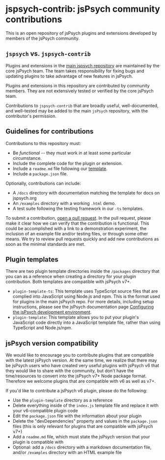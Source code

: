 # jspsych-contrib: jsPsych community contributions

This is an open repository of jsPsych plugins and extensions developed by members of the jsPsych community.

## `jspsych` vs. `jspsych-contrib` 

Plugins and extensions in the [main jspsych repository](https://github.com/jspsych/jsPsych/) are maintained by the core jsPsych team. 
The team takes responsibility for fixing bugs and updating plugins to take advantage of new features in jsPsych. 

Plugins and extensions in this repository are contributed by community members. 
They are not extensively tested or verified by the core jsPsych team. 

Contributions to `jspsych-contrib` that are broadly useful, well-documented, and well-tested may be added to the main `jsPsych` repository, with the contributor's permission.

## Guidelines for contributions

Contributions to this repository must:

* Be *functional* -- they must work in at least some particular circumstance.
* Include the complete code for the plugin or extension.
* Include a `readme.md` file following our [template](readme-template.md).
* Include a `package.json` file.

Optionally, contributions can include:

* A `/docs` directory with documentation matching the template for docs on jspsych.org 
* An `/examples` directory with a working `.html` demo.
* A test suite following the testing framework in our `-ts` templates.


To submit a contribution, [open a pull request](https://github.com/jspsych/jspsych-contrib/pulls).
In the pull request, please make it clear how we can verify that the contribution is functional. 
This could be accomplished with a link to a demonstration experiment, the inclusion of an example file and/or testing files, or through some other means.
We try to review pull requests quickly and add new contributions as soon as the minimal standards are met.

## Plugin templates

There are two plugin template directories inside the `/packages` directory that you can as a reference when creating a directory for your plugin contribution. Both templates are compatible with jsPsych v7+.

* `plugin-template-ts`: This template uses TypeScript source files that are complied into JavaScript using Node.js and npm.
  This is the format used for plugins in the main jsPsych repo.
  For more details, including setup instructions, please see the jsPsych documentation page [Configuring the jsPsych development environment](https://www.jspsych.org/latest/developers/configuration).
* `plugin-template`: This template allows you to put your plugin's JavaScript code directly into a JavaScript template file, rather than using TypeScript and Node.js/npm. 

## jsPsych version compatibility

We would like to encourage you to contribute plugins that are compatible with the latest jsPsych version. At the same time, we realize that there may be jsPsych users who have created very useful plugins with jsPsych v6 that they would like to share with the community, but don't have the time/resources to convert into the jsPsych v7+ Node package format. Therefore we welcome plugins that are compatible with v6 as well as v7+. 

If you'd like to contribute a jsPsych v6 plugin, please do the following:
* Use the `plugin-template` directory as a reference
* Delete everything inside of the `index.js` template file and replace it with your v6-compatible plugin code
* Edit the `package.json` file with the information about your plugin
* Delete the "devDependencies" property and values in the `package.json` files (this is only relevant for plugins that are compatible with jsPsych v7+)
* Add a `readme.md` file, which must state the jsPsych version that your plugin is compatible with
* Optional: add a `/docs` directory with a markdown documentation file, and/or `/examples` directory with an HTML example file